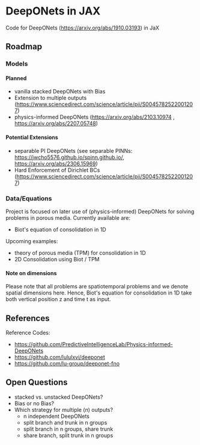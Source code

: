 # DeepONets in JAX

Code for DeepONets (https://arxiv.org/abs/1910.03193) in JaX 

## Roadmap

### Models
#### Planned
* vanilla stacked DeepONets with Bias
* Extension to multiple outputs (https://www.sciencedirect.com/science/article/pii/S0045782522001207)
* physics-informed DeepONets (https://arxiv.org/abs/2103.10974 ,  https://arxiv.org/abs/2207.05748)

#### Potential Extensions
* separable PI DeepONets (see separable PINNs: https://jwcho5576.github.io/spinn.github.io/, https://arxiv.org/abs/2306.15969)
* Hard Enforcement of Dirichlet BCs (https://www.sciencedirect.com/science/article/pii/S0045782522001207)

### Data/Equations
Project is focused on later use of (physics-informed) DeepONets for solving problems in porous media. Currently available are:
* Biot's equation of consolidation in 1D

Upcoming examples:
* theory of porous media (TPM) for consolidation in 1D
* 2D Consolidation using Biot / TPM

#### Note on dimensions
Please note that all problems are spatiotemporal problems and we denote spatial dimensions here. Hence, Biot's equation for consolidation in 1D take both vertical position z and time t as input.

## References

Reference Codes: 
* https://github.com/PredictiveIntelligenceLab/Physics-informed-DeepONets
* https://github.com/lululxvi/deeponet
* https://github.com/lu-group/deeponet-fno

## Open Questions
* stacked vs. unstacked DeepONets?
* Bias or no Bias?
* Which strategy for multiple ($n$) outputs?
  * n independent DeepONets
  * split branch and trunk in n groups
  * split branch in n groups, share trunk
  * share branch, split trunk in n groups